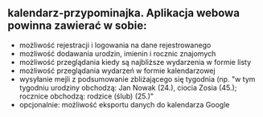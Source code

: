 ## kalendarz-przypominajka. Aplikacja webowa powinna zawierać w sobie:
- możliwość rejestracji i logowania na dane rejestrowanego
- możliwość dodawania urodzin, imienin i rocznic znajomych
- możliwość przeglądania kiedy są najbliższe wydarzenia w formie listy
- możliwość przeglądania wydarzeń w formie kalendarzowej
- wysyłanie mejli z podsumowanie zbliżającego się tygodnia (np. "w tym tygodniu urodziny obchodzą: Jan Nowak (24.), ciocia Zosia (45.); rocznice obchodzą: rodzice (ślub) (25.)"
- opcjonalnie: możliwość eksportu danych do kalendarza Google
